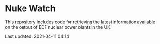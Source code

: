 # Nuke Watch

This repository includes code for retrieving the latest information available on the output of EDF nuclear power plants in the UK.

Last updated: 2021-04-11 04:14